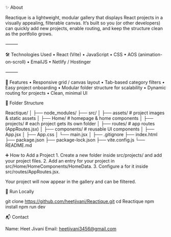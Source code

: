 ✨ About

Reactique is a lightweight, modular gallery that displays React projects in a visually appealing, filterable canvas. It’s built so you (or other developers) can quickly add new projects, enable routing, and keep the structure clean as the portfolio grows.

⸻

🛠 Technologies Used
	•	React (Vite)
	•	JavaScript
	•	CSS
	•	AOS (animation-on-scroll)
	•	EmailJS
	•	Netlify / Hostinger

⸻

🚩 Features
	•	Responsive grid / canvas layout
	•	Tab-based category filters
	•	Easy project onboarding
	•	Modular folder structure for scalability
	•	Dynamic routing for projects
	•	Clean, minimal UI


📁 Folder Structure

Reactique/
│
├── node_modules/
├── src/
│   ├── assets/            # project images & static assets
│   ├── Home/              # homepage & home components
│   ├── projects/          # each project gets its own folder
│   ├── routes/            # app routes (AppRoutes.jsx)
│   ├── components/        # reusable UI components
│   ├── App.jsx
│   ├── App.css
│   └── main.jsx
│
├── .gitignore
├── index.html
├── package.json
├── package-lock.json
├── vite.config.js
└── README.md

➕ How to Add a Project
	1.	Create a new folder inside src/projects/ and add your project files.
	2.	Add an entry for your project in src/Home/HomeComponents/HomeData.
	3.	Configure a <Route /> for it inside src/routes/AppRoutes.jsx.

Your project will now appear in the gallery and can be filtered.


🧪 Run Locally

git clone https://github.com/heetjivani/Reactique.git
cd Reactique
npm install
npm run dev

📬 Contact

Name: Heet Jivani
Email: heetjivani3456@gmail.com
